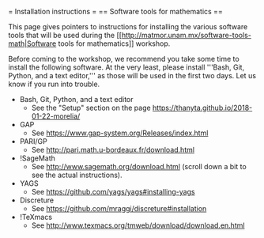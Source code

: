 = Installation instructions =
== Software tools for mathematics ==

This page gives pointers to instructions for installing the various software tools
that will be used during the
[[http://matmor.unam.mx/software-tools-math|Software tools for mathematics]] workshop.

Before coming to the workshop, we recommend you take some time to install the following
software. At the very least, please install '''Bash, Git, Python, and a text editor,'''
as those will be used in the first two days. Let us know if you run into trouble.

  * Bash, Git, Python, and a text editor
      * See the "Setup" section on the page https://thanyta.github.io/2018-01-22-morelia/
  * GAP
      * See https://www.gap-system.org/Releases/index.html
  * PARI/GP
      * See http://pari.math.u-bordeaux.fr/download.html
  * !SageMath
      * See http://www.sagemath.org/download.html
      (scroll down a bit to see the actual instructions).
  * YAGS
      * See https://github.com/yags/yags#installing-yags
  * Discreture
      * See https://github.com/mraggi/discreture#installation
  * !TeXmacs
      * See http://www.texmacs.org/tmweb/download/download.en.html
